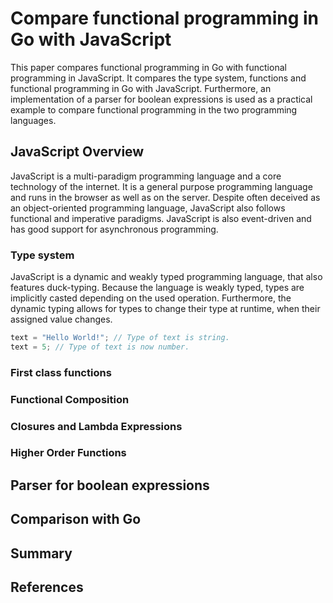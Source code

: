 # Compare functional programming in Go with JavaScript

This paper compares functional programming in Go with functional programming in JavaScript.
It compares the type system, functions and functional programming in Go with JavaScript.
Furthermore, an implementation of a parser for boolean expressions is used as a practical example to compare functional programming in the two programming languages.
<!-- Paper will answer the question what functional concepts are present in javascript and which possibilities there are. -->

## JavaScript Overview

JavaScript is a multi-paradigm programming language and a core technology of the internet.
It is a general purpose programming language and runs in the browser as well as on the server.
Despite often deceived as an object-oriented programming language, JavaScript also follows functional and imperative paradigms.
JavaScript is also event-driven and has good support for asynchronous programming.

<!-- Functions -->
<!-- Lambdas/closures -->
<!-- Higher order functions -->
<!-- Sum/product types -->
<!-- Immutable types -->
<!-- Pattern matching -->
<!-- Monads -->
<!-- Function literals -->
<!-- Currying -->

### Type system

JavaScript is a dynamic and weakly typed programming language, that also features duck-typing.
Because the language is weakly typed, types are implicitly casted depending on the used operation.
Furthermore, the dynamic typing allows for types to change their type at runtime, when their assigned value changes.

```javascript
text = "Hello World!"; // Type of text is string.
text = 5; // Type of text is now number.
```

<!-- TODO Describe why this helps with functional programming. -->

### First class functions



### Functional Composition

### Closures and Lambda Expressions

### Higher Order Functions

## Parser for boolean expressions

## Comparison with Go

## Summary

## References
